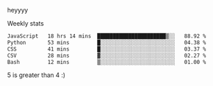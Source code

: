 heyyyy

Weekly stats
<!--START_SECTION:waka-->

```txt
JavaScript   18 hrs 14 mins  ██████████████████████▒░░   88.92 %
Python       53 mins         █░░░░░░░░░░░░░░░░░░░░░░░░   04.38 %
CSS          41 mins         █░░░░░░░░░░░░░░░░░░░░░░░░   03.37 %
CSV          28 mins         ▓░░░░░░░░░░░░░░░░░░░░░░░░   02.27 %
Bash         12 mins         ▒░░░░░░░░░░░░░░░░░░░░░░░░   01.00 %
```

<!--END_SECTION:waka-->
5 is greater than 4 :)
